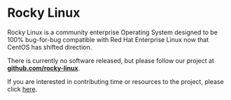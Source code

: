 # Rocky Linux

Rocky Linux is a community enterprise Operating System designed to be 100% bug-for-bug compatible with Red Hat Enterprise Linux now that CentOS has shifted direction.

There is currently no software released, but please follow our project at **[github.com/rocky-linux](https://github.com/rocky-linux/)**.

If you are interested in contributing time or resources to the project, please click [here](https://github.com/rocky-linux/organization/wiki/Contributing).
